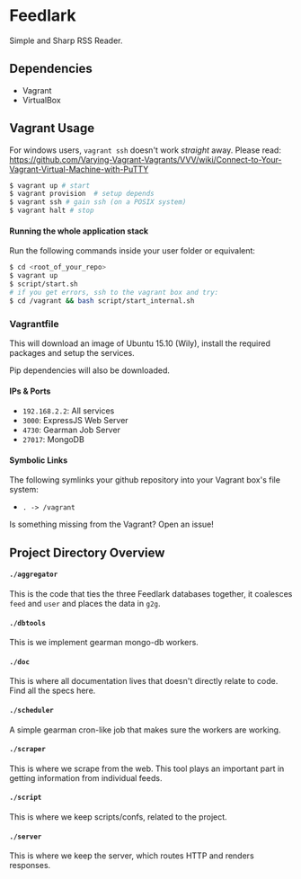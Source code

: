 Feedlark
========

Simple and Sharp RSS Reader.


Dependencies
------------

- Vagrant
- VirtualBox

Vagrant Usage
-------------

For windows users, `vagrant ssh` doesn't work _straight_ away. Please read:
https://github.com/Varying-Vagrant-Vagrants/VVV/wiki/Connect-to-Your-Vagrant-Virtual-Machine-with-PuTTY

```sh
$ vagrant up # start
$ vagrant provision  # setup depends
$ vagrant ssh # gain ssh (on a POSIX system)
$ vagrant halt # stop
```

#### Running the whole application stack

Run the following commands inside your user folder or equivalent:

```sh
$ cd <root_of_your_repo>
$ vagrant up
$ script/start.sh
# if you get errors, ssh to the vagrant box and try:
$ cd /vagrant && bash script/start_internal.sh
```

### Vagrantfile

This will download an image of Ubuntu 15.10 (Wily), install the required
packages and setup the services.

Pip dependencies will also be downloaded.

#### IPs & Ports

- `192.168.2.2`: All services
- `3000`: ExpressJS Web Server
- `4730`: Gearman Job Server
- `27017`: MongoDB

#### Symbolic Links

The following symlinks your github repository into your Vagrant box's file system:

- `. -> /vagrant`

Is something missing from the Vagrant? Open an issue!

Project Directory Overview
--------------------------

#### `./aggregator`

This is the code that ties the three Feedlark databases together, it coalesces
`feed` and `user` and places the data in `g2g`.

#### `./dbtools`

This is we implement gearman mongo-db workers.

#### `./doc`

This is where all documentation lives that doesn't directly relate to code.
Find all the specs here.

#### `./scheduler`

A simple gearman cron-like job that makes sure the workers are working.

#### `./scraper`

This is where we scrape from the web. This tool plays an important part in
getting information from individual feeds.

#### `./script`

This is where we keep scripts/confs, related to the project.

#### `./server`

This is where we keep the server, which routes HTTP and renders responses.
